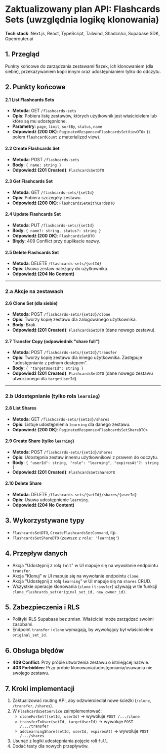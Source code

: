 # Zaktualizowany plan API: Flashcards Sets (uwzględnia logikę klonowania)

**Tech stack**: Next.js, React, TypeScript, Tailwind, Shadcn/ui, Supabase SDK, Openrouter.ai

## 1. Przegląd

Punkty końcowe do zarządzania zestawami fiszek, ich klonowaniem (dla siebie), przekazywaniem kopii innym oraz udostępnianiem tylko do odczytu.

## 2. Punkty końcowe

#### 2.1 List Flashcards Sets

- **Metoda**: GET `/flashcards-sets`
- **Opis**: Pobiera listę zestawów, których użytkownik jest właścicielem lub które są mu udostępnione.
- **Parametry**: `page`, `limit`, `sortBy`, `status`, `name`
- **Odpowiedź (200 OK)**: `PaginatedResponse<FlashcardsSetViewDTO>` (z polem `flashcardCount` z materialized view).

#### 2.2 Create Flashcards Set

- **Metoda**: POST `/flashcards-sets`
- **Body**: `{ name: string }`
- **Odpowiedź (201 Created)**: `FlashcardsSetDTO`

#### 2.3 Get Flashcards Set

- **Metoda**: GET `/flashcards-sets/{setId}`
- **Opis**: Pobiera szczegóły zestawu.
- **Odpowiedź (200 OK)**: `FlashcardsSetWithCardsDTO`

#### 2.4 Update Flashcards Set

- **Metoda**: PUT `/flashcards-sets/{setId}`
- **Body**: `{ name?: string, status?: string }`
- **Odpowiedź (200 OK)**: `FlashcardsSetDTO`
- **Błędy**: 409 Conflict przy duplikacie nazwy.

#### 2.5 Delete Flashcards Set

- **Metoda**: DELETE `/flashcards-sets/{setId}`
- **Opis**: Usuwa zestaw należący do użytkownika.
- **Odpowiedź (204 No Content)**

---

### 2.a Akcje na zestawach

#### 2.6 Clone Set (dla siebie)

- **Metoda**: POST `/flashcards-sets/{setId}/clone`
- **Opis**: Tworzy kopię zestawu dla zalogowanego użytkownika.
- **Body**: Brak.
- **Odpowiedź (201 Created)**: `FlashcardsSetDTO` (dane nowego zestawu).

#### 2.7 Transfer Copy (odpowiednik "share full")

- **Metoda**: POST `/flashcards-sets/{setId}/transfer`
- **Opis**: Tworzy kopię zestawu dla innego użytkownika. Zastępuje "udostępnianie z pełnym dostępem".
- **Body**: `{ "targetUserId": string }`
- **Odpowiedź (201 Created)**: `FlashcardsSetDTO` (dane nowego zestawu utworzonego dla `targetUserId`).

---

### 2.b Udostępnianie (tylko rola `learning`)

#### 2.8 List Shares

- **Metoda**: GET `/flashcards-sets/{setId}/shares`
- **Opis**: Listuje udostępnienia `learning` dla danego zestawu.
- **Odpowiedź (200 OK)**: `PaginatedResponse<FlashcardsSetShareDTO>`

#### 2.9 Create Share (tylko `learning`)

- **Metoda**: POST `/flashcards-sets/{setId}/shares`
- **Opis**: Udostępnia zestaw innemu użytkownikowi z prawem do odczytu.
- **Body**: `{ "userId": string, "role": "learning", "expiresAt"?: string }`
- **Odpowiedź (201 Created)**: `FlashcardsSetShareDTO`

#### 2.10 Delete Share

- **Metoda**: DELETE `/flashcards-sets/{setId}/shares/{userId}`
- **Opis**: Usuwa udostępnienie `learning`.
- **Odpowiedź (204 No Content)**

## 3. Wykorzystywane typy

- `FlashcardsSetDTO`, `CreateFlashcardsSetCommand`, itp.
- `FlashcardsSetShareDTO` (zawsze z `role: 'learning'`)

## 4. Przepływ danych

- Akcja "Udostępnij z rolą `full`" w UI mapuje się na wywołanie endpointu `transfer`.
- Akcja "Klonuj" w UI mapuje się na wywołanie endpointu `clone`.
- Akcja "Udostępnij z rolą `learning`" w UI mapuje się na `shares` CRUD.
- Wszystkie operacje klonowania (`clone` i `transfer`) używają w tle funkcji `clone_flashcards_set(original_set_id, new_owner_id)`.

## 5. Zabezpieczenia i RLS

- Polityki RLS Supabase bez zmian. Właściciel może zarządzać swoimi zasobami.
- Endpoint `transfer` i `clone` wymagają, by wywołujący był właścicielem `original_set_id`.

## 6. Obsługa błędów

- **409 Conflict**: Przy próbie utworzenia zestawu o istniejącej nazwie.
- **403 Forbidden**: Przy próbie klonowania/udostępniania/usuwania nie swojego zestawu.

## 7. Kroki implementacji

1. Zaktualizować routing API, aby odzwierciedlał nowe ścieżki (`/clone`, `/transfer`, `/shares`).
2. W `FlashcardsSetService` zaimplementować:
   - `cloneForSelf(setId, userId)` -> wywołuje `POST /.../clone`
   - `transferToUser(setId, targetUserId)` -> wywołuje `POST /.../transfer`
   - `addLearningShare(setId, userId, expiresAt)` -> wywołuje `POST /.../shares`
3. Usunąć z logiki udostępniania pojęcie roli `full`.
4. Dodać testy dla nowych przepływów.
